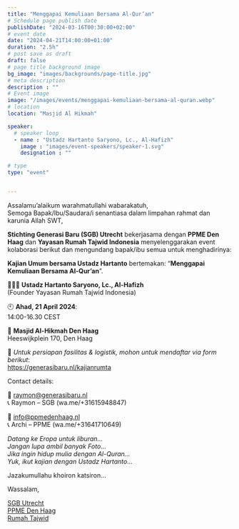 ```yaml
---
title: "Menggapai Kemuliaan Bersama Al-Qur’an"
# Schedule page publish date
publishDate: "2024-03-16T00:30:00+02:00"
# event date
date: "2024-04-21T14:00:00+01:00"
duration: "2.5h"
# post save as draft
draft: false
# page title background image
bg_image: "images/backgrounds/page-title.jpg"
# meta description
description : ""
# Event image
image: "/images/events/menggapai-kemuliaan-bersama-al-quran.webp"
# location
location: "Masjid Al Hikmah"

speaker:
  # speaker loop
  - name : "Ustadz Hartanto Saryono, Lc., Al-Hafizh"
    image : "images/event-speakers/speaker-1.svg"
    designation : ""

# type
type: "event"


---
```


Assalamu’alaikum warahmatullahi wabarakatuh,<br/>
Semoga Bapak/Ibu/Saudara/i senantiasa dalam limpahan rahmat dan karunia Allah SWT,

**Stichting Generasi Baru (SGB) Utrecht** bekerjasama dengan **PPME Den Haag** dan **Yayasan Rumah Tajwid Indonesia** menyelenggarakan event kolaborasi berikut dan mengundang bapak/ibu semua untuk menghadirinya:

**Kajian Umum bersama Ustadz Hartanto** bertemakan: “**Menggapai Kemuliaan Bersama Al-Qur’an**”.

👳🏻‍♂️ **Ustadz Hartanto Saryono, Lc., Al-Hafizh**<br/>
(Founder Yayasan Rumah Tajwid Indonesia)

🕙 **Ahad, 21 April 2024**:<br/>
14:00-16.30 CEST

🕌 **Masjid Al-Hikmah Den Haag**<br/>
Heeswijkplein 170, Den Haag

📂 _Untuk persiapan fasilitas & logistik, mohon untuk mendaftar via form berikut_:<br/>
https://generasibaru.nl/kajianrumta

Contact details:

📧 raymon@generasibaru.nl<br/>
📞 Raymon – SGB (wa.me/+31615948847)

📧 info@ppmedenhaag.nl<br/>
📞 Archi – PPME (wa.me/+31641710649)

_Datang ke Eropa untuk liburan…_<br/>
_Jangan lupa ambil banyak Foto…_<br/>
_Jika ingin hidup mulia dengan Al-Quran…_<br/>
_Yuk, ikut kajian dengan Ustadz Hartanto…_<br/>

Jazakumullahu khoiron katsiron…

Wassalam, 

[SGB Utrecht](https://linktr.ee/sgbutrecht)<br/>
[PPME Den Haag](www.ppmedenhaag.nl)<br/>
[Rumah Tajwid](https://linktr.ee/rumahtajwid)<br/>